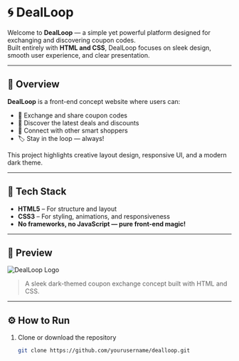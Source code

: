 # 🌀 DealLoop

Welcome to **DealLoop** — a simple yet powerful platform designed for exchanging and discovering coupon codes.  
Built entirely with **HTML and CSS**, DealLoop focuses on sleek design, smooth user experience, and clear presentation.  

---

## 🌟 Overview

**DealLoop** is a front-end concept website where users can:
- 🔁 Exchange and share coupon codes  
- 💸 Discover the latest deals and discounts  
- 💬 Connect with other smart shoppers  
- 🏷️ Stay in the loop — always!  

This project highlights creative layout design, responsive UI, and a modern dark theme.

---

## 🧩 Tech Stack

- **HTML5** – For structure and layout  
- **CSS3** – For styling, animations, and responsiveness  
- **No frameworks, no JavaScript — pure front-end magic!**

---

## 📸 Preview

![DealLoop Logo](./assets/logo.png)

> A sleek dark-themed coupon exchange concept built with HTML and CSS.

---

## ⚙️ How to Run

1. Clone or download the repository  
   ```bash
   git clone https://github.com/yourusername/dealloop.git
